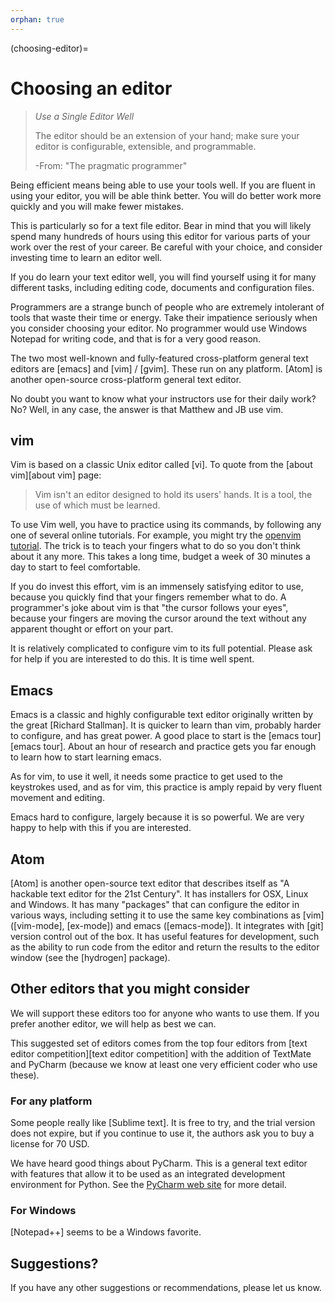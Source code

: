```yaml
---
orphan: true
---
```


(choosing-editor)=

# Choosing an editor

> *Use a Single Editor Well*
>
> The editor should be an extension of your hand; make sure your editor is
> configurable, extensible, and programmable.
>
> <p class="attribution">-From: "The pragmatic programmer" </p>

Being efficient means being able to use your tools well.  If you are fluent in
using your editor, you will be able think better.  You will do better work
more quickly and you will make fewer mistakes.

This is particularly so for a text file editor.  Bear in mind that you will
likely spend many hundreds of hours using this editor for various parts of
your work over the rest of your career.  Be careful with your choice, and
consider investing time to learn an editor well.

If you do learn your text editor well, you will find yourself using it for
many different tasks, including editing code, documents and configuration
files.

Programmers are a strange bunch of people who are extremely intolerant of
tools that waste their time or energy.  Take their impatience seriously when
you consider choosing your editor.  No programmer would use Windows Notepad
for writing code, and that is for a very good reason.

The two most well-known and fully-featured cross-platform general text editors
are [emacs] and [vim] / [gvim].  These run on any platform.  [Atom] is another
open-source cross-platform general text editor.

No doubt you want to know what your instructors use for their daily work?  No?
Well, in any case, the answer is that Matthew and JB use vim.

## vim

Vim is based on a classic Unix editor called [vi].  To quote from the [about
vim][about vim] page:

> Vim isn't an editor designed to hold its users' hands. It is a tool, the
> use of which must be learned.

To use Vim well, you have to practice using its commands, by following any one
of several online tutorials. For example, you might try the [openvim tutorial](http://www.openvim.com/tutorial.html).  The trick is to teach your fingers
what to do so you don't think about it any more. This takes a long time,
budget a week of 30 minutes a day to start to feel comfortable.

If you do invest this effort, vim is an immensely satisfying editor to use,
because you quickly find that your fingers remember what to do.  A
programmer's joke about vim is that "the cursor follows your eyes", because
your fingers are moving the cursor around the text without any apparent
thought or effort on your part.

It is relatively complicated to configure vim to its full potential.  Please
ask for help if you are interested to do this.  It is time well spent.

## Emacs

Emacs is a classic and highly configurable text editor originally written by
the great [Richard Stallman].  It is quicker to learn than vim, probably
harder to configure, and has great power.  A good place to start is the [emacs
tour][emacs tour].  About an hour of research and practice gets you far enough to learn
how to start learning emacs.

As for vim, to use it well, it needs some practice to get used to the
keystrokes used, and as for vim, this practice is amply repaid by very fluent
movement and editing.

Emacs hard to configure, largely because it is so powerful.  We are very happy
to help with this if you are interested.

## Atom

[Atom] is another open-source text editor that describes itself as "A hackable
text editor for the 21st Century".  It has installers for OSX, Linux and
Windows.  It has many "packages" that can configure the editor in various
ways, including setting it to use the same key combinations as [vim]
([vim-mode], [ex-mode]) and emacs ([emacs-mode]).  It integrates with [git]
version control out of the box.  It has useful features for development, such
as the ability to run code from the editor and return the results to the
editor window (see the [hydrogen] package).

## Other editors that you might consider

We will support these editors too for anyone who wants to use them.  If you
prefer another editor, we will help as best we can.

This suggested set of editors comes from the top four editors from [text
editor competition][text editor competition] with the addition of TextMate and
PyCharm (because we know at least one very efficient coder who use these).

### For any platform

Some people really like [Sublime text].  It is free to try, and the trial
version does not expire, but if you continue to use it, the authors ask you to
buy a license for 70 USD.

We have heard good things about PyCharm.  This is a general text editor with
features that allow it to be used as an integrated development environment for
Python. See the [PyCharm web site](https://www.jetbrains.com/pycharm/) for more detail.

### For Windows

[Notepad++] seems to be a Windows favorite.

## Suggestions?

If you have any other suggestions or recommendations, please let us know.

